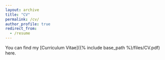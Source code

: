 ```yaml
---
layout: archive
title: "CV"
permalink: /cv/
author_profile: true
redirect_from:
  - /resume
---
```


You can find my [Curriculum Vitae]({% include base_path %}/files/CV.pdf) here.
